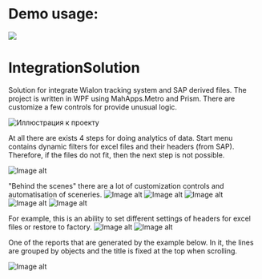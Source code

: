 # Demo usage:
![](https://github.com/ankriukov/IntegrationSolution/blob/master/file%20(1).gif)

# IntegrationSolution
Solution for integrate Wialon tracking system and SAP derived files. The project is written in WPF using MahApps.Metro and Prism. There are customize a few controls for provide unusual logic.

![Иллюстрация к проекту](https://github.com/ankriukov/IntegrationSolution/blob/master/6.png)

At all there are exists 4 steps for doing analytics of data.
Start menu contains dynamic filters for excel files and their headers (from SAP). Therefore, if the files do not fit, then the next step is not possible.

![Image alt](https://github.com/ankriukov/IntegrationSolution/blob/master/Безымянный.png)

"Behind the scenes" there are a lot of customization controls and automatisation of sceneries.
![Image alt](https://github.com/ankriukov/IntegrationSolution/blob/master/4.png)
![Image alt](https://github.com/ankriukov/IntegrationSolution/blob/master/9.png)
![Image alt](https://github.com/ankriukov/IntegrationSolution/blob/master/5.png)
![Image alt](https://github.com/ankriukov/IntegrationSolution/blob/master/6.png)
![Image alt](https://github.com/ankriukov/IntegrationSolution/blob/master/8.png)

For example, this is an ability to set different settings of headers for excel files or restore to factory.
![Image alt](https://github.com/ankriukov/IntegrationSolution/blob/master/2.png)
![Image alt](https://github.com/ankriukov/IntegrationSolution/blob/master/3.png)

One of the reports that are generated by the example below. In it, the lines are grouped by objects and the title is fixed at the top when scrolling.

![Image alt](https://github.com/ankriukov/IntegrationSolution/blob/master/7.png)
